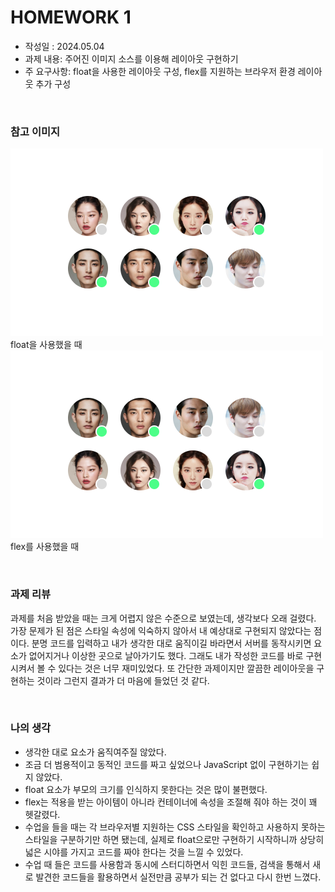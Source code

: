 # HOMEWORK 1

- 작성일 : 2024.05.04
- 과제 내용: 주어진 이미지 소스를 이용해 레이아웃 구현하기
- 주 요구사항: float을 사용한 레이아웃 구성, flex를 지원하는 브라우저 환경 레이아웃 추가 구성

&nbsp;  
### **참고 이미지**

![Homework 1 Reference image 1](../readme_img/homework1_ref_img_01.png "Homework 1 Reference image 1")  
float을 사용했을 때  
![Homework 1 Reference image 2](../readme_img/homework1_ref_img_02.png "Homework 1 Reference image 2")  
flex를 사용했을 때

&nbsp;
### 과제 리뷰
과제를 처음 받았을 때는 크게 어렵지 않은 수준으로 보였는데, 생각보다 오래 걸렸다.
가장 문제가 된 점은 스타일 속성에 익숙하지 않아서 내 예상대로 구현되지 않았다는 점이다.
분명 코드를 입력하고 내가 생각한 대로 움직이길 바라면서 서버를 동작시키면 요소가 없어지거나 이상한 곳으로 날아가기도 했다.
그래도 내가 작성한 코드를 바로 구현시켜서 볼 수 있다는 것은 너무 재미있었다.
또 간단한 과제이지만 깔끔한 레이아웃을 구현하는 것이라 그런지 결과가 더 마음에 들었던 것 같다.

&nbsp;
### 나의 생각
- 생각한 대로 요소가 움직여주질 않았다.
- 조금 더 범용적이고 동적인 코드를 짜고 싶었으나 JavaScript 없이 구현하기는 쉽지 않았다.
- float 요소가 부모의 크기를 인식하지 못한다는 것은 많이 불편했다.
- flex는 적용을 받는 아이템이 아니라 컨테이너에 속성을 조절해 줘야 하는 것이 꽤 헷갈렸다.
- 수업을 들을 때는 각 브라우저별 지원하는 CSS 스타일을 확인하고 사용하지 못하는 스타일을 구분하기만 하면 됐는데, 실제로 float으로만 구현하기 시작하니까 상당히 넓은 시야를 가지고 코드를 짜야 한다는 것을 느낄 수 있었다.
- 수업 때 들은 코드를 사용함과 동시에 스터디하면서 익힌 코드들, 검색을 통해서 새로 발견한 코드들을 활용하면서 실전만큼 공부가 되는 건 없다고 다시 한번 느꼈다.